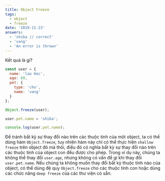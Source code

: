 ```yaml
---
title: Object Freeze
tags:
  - object
  - freeze
date: '2019-11-23'
answers:
  - 'shiba // correct'
  - 'vang'
  - 'An error is thrown'
---
```


Kết quả là gì?

```javascript
const user = {
  name: 'lao Hac',
  age: 69,
  pet: {
    type: 'cho',
    name: 'vang'
  }
};

Object.freeze(user);

user.pet.name = 'shiba';

console.log(user.pet.name);
```

<!-- explanation -->

Để tránh bất kỳ sự thay đổi nào trên các thuộc tính của một object, ta có thể dùng hàm `Object.freeze`, tuy nhiên hàm này chỉ có thể thực hiện `shallow freeze` trên object đó mà thôi, điều đó có nghĩa bất kỳ sự thay đổi nào trên các thuộc tính của object con đều được cho phép. Trong ví dụ này, chúng ta không thể thay đổi `user.age`, nhưng không có vấn đề gì khi thay đổi `user.pet.name`. Nếu chúng ta không muốn thay đổi bất kỳ thuộc tính nào của object, có thể dùng đệ quy `Object.freeze` cho các thuộc tính con hoặc dùng các chức năng `deep freeze` của các thư viện có sẵn.
